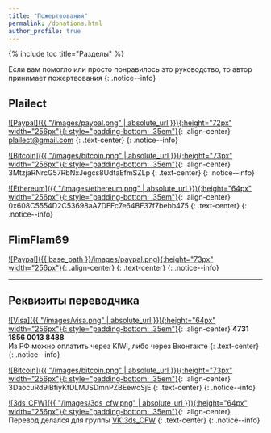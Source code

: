 ```yaml
---
title: "Пожертвования"
permalink: /donations.html
author_profile: true
---
```


{% include toc title="Разделы" %}

Если вам помогло или просто понравилось это руководство, то автор принимает пожертвования
{: .notice--info}

## Plailect

[![Paypal]({{ "/images/paypal.png" | absolute_url }}){:height="72px" width="256px"}{: style="padding-bottom: .35em"}](https://www.paypal.me/plailectguides/15){: .align-center}
plailect@gmail.com
{: .text-center}
{: .notice--info}

[![Bitcoin]({{ "/images/bitcoin.png" | absolute_url }}){:height="73px" width="256px"}{: style="padding-bottom: .35em"}](bitcoin:3MtzjaRNrcG57RbNxJegcs8UdtaEfmSZLp){: .align-center}
3MtzjaRNrcG57RbNxJegcs8UdtaEfmSZLp
{: .text-center}
{: .notice--info}

[![Ethereum]({{ "/images/ethereum.png" | absolute_url }}){:height="64px" width="256px"}{: style="padding-bottom: .35em"}](https://www.ethereum.org/){: .align-center}
0x608C5554D2C53698aA7DFFc7e64BF37f7bebb475
{: .text-center}
{: .notice--info}

## FlimFlam69

[![Paypal]({{ base_path }}/images/paypal.png){:height="73px" width="256px"}](https://www.paypal.com/cgi-bin/webscr?cmd=_donations&business=stbukoski%40gmail%2ecom&lc=US&item_name=Wii%20U%20Tutorial&item_number=WiiUGuide&currency_code=USD&bn=PP%2dDonationsBF%3abtn_donateCC_LG%2egif%3aNonHosted){: .align-center}
{: .text-center}
{: .notice--info}

___

## Реквизиты переводчика

[![Visa]({{ "/images/visa.png" | absolute_url }}){:height="64px" width="256px"}{: style="padding-bottom: .35em"}](){: .align-center}
**4731 1856 0013 8488**<br>
Из РФ можно оплатить через KIWI, либо через Вконтакте
{: .text-center}
{: .notice--info}

[![Bitcoin]({{ "/images/bitcoin.png" | absolute_url }}){:height="73px" width="256px"}{: style="padding-bottom: .35em"}](bitcoin:3DaocuRd9iBfiyKfDLMJSDmnPZBEewoSjE){: .align-center}
3DaocuRd9iBfiyKfDLMJSDmnPZBEewoSjE
{: .text-center}
{: .notice--info}

[![3ds_CFW]({{ "/images/3ds_cfw.png" | absolute_url }}){:height="64px" width="256px"}{: style="padding-bottom: .35em"}](http://vk.com/3ds_cfw){: .align-center}
Перевод делался для группы [VK:3ds_CFW](http://vk.com/3ds_cfw)
{: .text-center}
{: .notice--info}